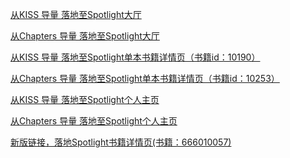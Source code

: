 [从KISS 导量 落地至Spotlight大厅](https://nc5w.adj.st/?adj_t=yfd7spz&adj_deep_link=spotlight%3A%2F%2Fhome%3Fcmtrackid%3D10020001%26linktype%3D2001%26cmrefsrc%3Dcm1001.AVG10003.1001.10007%26cmrefuid%3D10010001)

[从Chapters 导量 落地至Spotlight大厅](https://nc5w.adj.st/?adj_t=yfd7spz&adj_deep_link=spotlight%3A%2F%2Fhome%3Fcmtrackid%3D10020002%26linktype%3D2001%26cmrefsrc%3Dcm1001.AVG10003.1001.10007%26cmrefuid%3D10010001)

[从KISS 导量 落地至Spotlight单本书籍详情页（书籍id：10190）](https://nc5w.adj.st/?adj_t=yfd7spz&adj_deep_link=spotlight%3A%2F%2Fbookpage%3Fstory_id%3D10190%26cmtrackid%3D10020003%26linktype%3D2001%26cmrefsrc%3Dcm1003.AVG10003.1001.10007%26cmrefuid%3D10010001)

[从Chapters 导量 落地至Spotlight单本书籍详情页（书籍id：10253）](https://nc5w.adj.st/?adj_t=yfd7spz&adj_deep_link=spotlight%3A%2F%2Fbookpage%3Fstory_id%3D10253%26cmtrackid%3D10020004%26linktype%3D2001%26cmrefsrc%3Dcm1001.AVG10003.1001.10007%26cmrefuid%3D10010001)

[从KISS 导量 落地至Spotlight个人主页](https://nc5w.adj.st/?adj_t=yfd7spz&adj_deep_link=spotlight%3A%2F%2Finprofile%3Fcmtrackid%3D10020005%26linktype%3D2001%26cmrefsrc%3Dcm1003.AVG10003.1001.10007}%26cmrefuid%3D10010001)

[从Chapters 导量 落地至Spotlight个人主页](https://nc5w.adj.st/?adj_t=yfd7spz&adj_deep_link=spotlight%3A%2F%2Finprofile%3Fcmtrackid%3D10020006%26linktype%3D2001%26cmrefsrc%3Dcm1001.AVG10003.1001.10007%26cmrefuid%3D10010001)

[新版链接，落地Spotlight书籍详情页(书籍：666010057)](https://app.adjust.com/yfd7spz?deeplink=spotlight%3A%2F%2Fbookpage%3Fstory_id%3D666010057%26cmtrackid%3D10020003%26linktype%3D2001%26cmrefsrc%3Dcm1003.AVG10003.1001.10007%26cmrefuid%3D10010001%26redirect%3Dhttps%253A%252F%252Fnc5w.adj.st%252F%253Fadj_t%253Dyfd7spz%2526adj_deep_link%253Dspotlight%253A%252F%252Fbookpage%253Fstory_id%253D666010057%2526cmtrackid%253D10020003%2526linktype%253D2001%2526cmrefsrc%253Dcm1003.AVG10003.1001.10007%2526cmrefuid%253D10010001)

<!-- https://nc5w.adj.st/?adj_t=yfd7spz&adj_deep_link=spotlight://bookpage%3Fstory_id%3D10190%26cmtrackid%3D10020003%26linktype%3D2001%26cmrefsrc%3D{cmrefsrc}%26cmrefuid%3D{cmrefuid}
https://nc5w.adj.st/?adj_t=yfd7spz&adj_deep_link=spotlight://bookpage%3Fstory_id%3D10207%26cmtrackid%3D10020003%26linktype%3D2001%26cmrefsrc%3Dcm1003.AVG10003

https://app.adjust.com/d8w8a8h?deeplink=cmskiss://?
type=1001&adj_t=d8w8a8h&parm1=60df3042a0565b18ad58da59&randomId=99772599_1625233312&cmtrackid=10030001&linktyp
e=1001&cmrefsrc=CM1005.AVG10003.1001.1007&cmrefuid=123465&redirect=https://5yxe.adj.st/?
type=1001&adj_t=d8w8a8h&adj_deep_link=cmskiss://?
type=1001&parm1=60df3042a0565b18ad58da59&randomId=99772599_1625233312&cmtrackid=10030001&linktype=1001&cmrefsrc
=CM1005.AVG10003.1001.1007&cmrefuid=123465


https://app.adjust.com/yfd7spz?deeplink=spotlight://bookpage?story_id=10190&cmtrackid=10020003&linktype=2001&cmrefsrc=cm1003.AVG10003.1001.10007&cmrefuid=10010001&redirect=https://nc5w.adj.st/?adj_t=yfd7spz&adj_deep_link=spotlight://bookpage?story_id=10190&cmtrackid=10020003&linktype=2001&cmrefsrc=cm1003.AVG10003.1001.10007&cmrefuid=10010001 -->